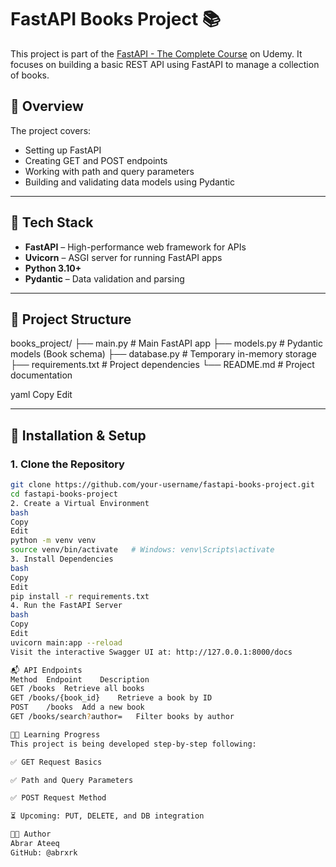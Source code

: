 # FastAPI Books Project 📚

This project is part of the [FastAPI - The Complete Course](https://www.udemy.com/course/fastapi-the-complete-course/) on Udemy. It focuses on building a basic REST API using FastAPI to manage a collection of books.

## 🚀 Overview

The project covers:
- Setting up FastAPI
- Creating GET and POST endpoints
- Working with path and query parameters
- Building and validating data models using Pydantic

---

## 🧰 Tech Stack

- **FastAPI** – High-performance web framework for APIs
- **Uvicorn** – ASGI server for running FastAPI apps
- **Python 3.10+**
- **Pydantic** – Data validation and parsing

---

## 📁 Project Structure

books_project/
├── main.py # Main FastAPI app
├── models.py # Pydantic models (Book schema)
├── database.py # Temporary in-memory storage
├── requirements.txt # Project dependencies
└── README.md # Project documentation

yaml
Copy
Edit

---

## 🔧 Installation & Setup

### 1. Clone the Repository

```bash
git clone https://github.com/your-username/fastapi-books-project.git
cd fastapi-books-project
2. Create a Virtual Environment
bash
Copy
Edit
python -m venv venv
source venv/bin/activate   # Windows: venv\Scripts\activate
3. Install Dependencies
bash
Copy
Edit
pip install -r requirements.txt
4. Run the FastAPI Server
bash
Copy
Edit
uvicorn main:app --reload
Visit the interactive Swagger UI at: http://127.0.0.1:8000/docs

📬 API Endpoints
Method	Endpoint	Description
GET	/books	Retrieve all books
GET	/books/{book_id}	Retrieve a book by ID
POST	/books	Add a new book
GET	/books/search?author=	Filter books by author

🧑‍🎓 Learning Progress
This project is being developed step-by-step following:

✅ GET Request Basics

✅ Path and Query Parameters

✅ POST Request Method

⏳ Upcoming: PUT, DELETE, and DB integration

🧑‍💻 Author
Abrar Ateeq
GitHub: @abrxrk

